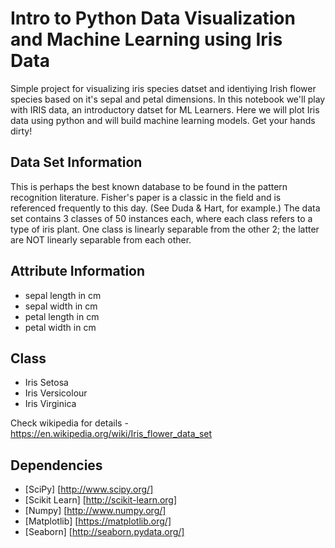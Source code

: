 # Intro to Python Data Visualization and Machine Learning using Iris Data
Simple project for visualizing iris species datset and identiying Irish flower species based on it's sepal and petal dimensions. In this notebook we'll play with IRIS data, an introductory datset for ML Learners. Here we will plot Iris data using python and will build machine learning models. Get your hands dirty!

## Data Set Information
This is perhaps the best known database to be found in the pattern recognition literature. Fisher's paper is a classic in the field and is referenced frequently to this day. (See Duda & Hart, for example.) The data set contains 3 classes of 50 instances each, where each class refers to a type of iris plant. One class is linearly separable from the other 2; the latter are NOT linearly separable from each other.

## Attribute Information
- sepal length in cm
- sepal width in cm
- petal length in cm
- petal width in cm

## Class  
- Iris Setosa 
- Iris Versicolour 
- Iris Virginica

Check wikipedia for details - https://en.wikipedia.org/wiki/Iris_flower_data_set

## Dependencies
- [SciPy] [http://www.scipy.org/]
- [Scikit Learn] [http://scikit-learn.org]
- [Numpy] [http://www.numpy.org/]
- [Matplotlib] [https://matplotlib.org/]
- [Seaborn] [http://seaborn.pydata.org/]
